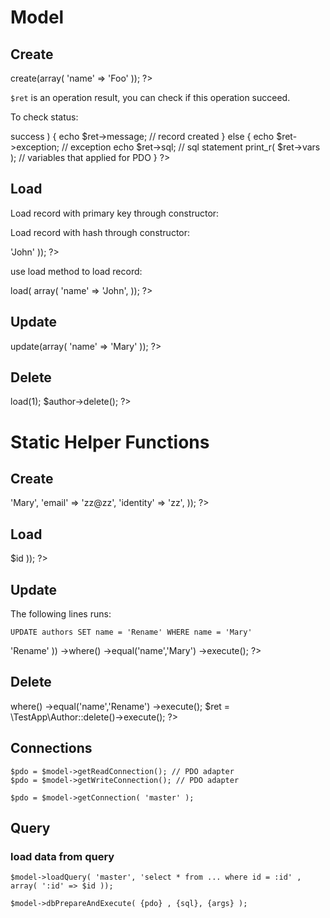 Model
=====

## Create

<?php
    $author = new Author;
    $ret = $author->create(array(
        'name' => 'Foo'
    ));
?>

`$ret` is an operation result, you can check if this operation succeed.

To check status:

<?php
    if( true === $ret->success ) {
        echo $ret->message;   // record created
    }
    else {
        echo $ret->exception;  // exception
        echo $ret->sql;   // sql statement
        print_r( $ret->vars );   // variables that applied for PDO
    }
?>

## Load

Load record with primary key through constructor:

<?php
    $author = new Author( 1 );
?>

Load record with hash through constructor:

<?php
    $author = new Author( array( 
        'name' => 'John'
    ));
?>

use load method to load record:

<?php
    $author->load( array(  
        'name' => 'John',
    ));
?>

## Update

<?php
    $author->update(array(
        'name' => 'Mary'
    ));
?>

## Delete

<?php
    $author->load(1);
    $author->delete();
?>


# Static Helper Functions

## Create

<?php
    $record = \TestApp\Author::create(array( 
        'name' => 'Mary',
        'email' => 'zz@zz',
        'identity' => 'zz',
    ));
?>

## Load

<?php
    $record = \TestApp\Author::load( 1 );
    $record = \TestApp\Author::load( array( 'id' => $id ));
?>

## Update

The following lines runs:

    UPDATE authors SET name = 'Rename' WHERE name = 'Mary'

<?php

    $ret = \TestApp\Author::update(array( 'name' => 'Rename' ))
        ->where()
        ->equal('name','Mary')
        ->execute();
?>

## Delete

<?php

    $ret = \TestApp\Author::delete()
        ->where()
        ->equal('name','Rename')
        ->execute();

    $ret = \TestApp\Author::delete()->execute();

?>

## Connections

    $pdo = $model->getReadConnection(); // PDO adapter
    $pdo = $model->getWriteConnection(); // PDO adapter

    $pdo = $model->getConnection( 'master' );

## Query

### load data from query

    $model->loadQuery( 'master', 'select * from ... where id = :id' , array( ':id' => $id ));

    $model->dbPrepareAndExecute( {pdo} , {sql}, {args} );

